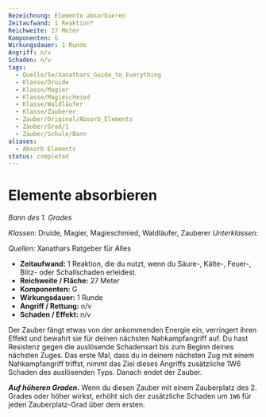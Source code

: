 ```yaml
---
Bezeichnung: Elemente absorbieren
Zeitaufwand: 1 Reaktion*
Reichweite: 27 Meter
Komponenten: G
Wirkungsdauer: 1 Runde
Angriff: n/v
Schaden: n/v
tags:
  - Quelle/5e/Xanathars_Guide_to_Everything
  - Klasse/Druide
  - Klasse/Magier
  - Klasse/Magieschmied
  - Klasse/Waldläufer
  - Klasse/Zauberer
  - Zauber/Original/Absorb_Elements
  - Zauber/Grad/1
  - Zauber/Schule/Bann
aliases:
  - Absorb Elements
status: completed
---
```

# Elemente absorbieren
_Bann des 1. Grades_

_Klassen:_ Druide, Magier, Magieschmied, Waldläufer, Zauberer
_Unterklassen:_

_Quellen:_ Xanathars Ratgeber für Alles

- **Zeitaufwand:** 1 Reaktion, die du nutzt, wenn du Säure-, Kälte-, Feuer-, Blitz- oder Schallschaden erleidest.
- **Reichweite / Fläche:** 27 Meter
- **Komponenten:** G
- **Wirkungsdauer:** 1 Runde
- **Angriff / Rettung:** n/v
- **Schaden / Effekt:**  n/v

Der Zauber fängt etwas von der ankommenden Energie ein, verringert ihren Effekt und bewahrt sie für deinen nächsten Nahkampfangriff auf. Du hast Resistenz gegen die auslösende Schadensart bis zum Beginn deines nächsten Zuges. Das erste Mal, dass du in deinem nächsten Zug mit einem Nahkampfangriff triffst, nimmt das Ziel dieses Angriffs zusätzliche 1W6 Schaden des auslösenden Typs. Danach endet der Zauber.

**_Auf höheren Graden._** Wenn du diesen Zauber mit einem Zauberplatz des 2. Grades oder höher wirkst, erhöht sich der zusätzliche Schaden um `1W6` für jeden Zauberplatz-Grad über dem ersten.
